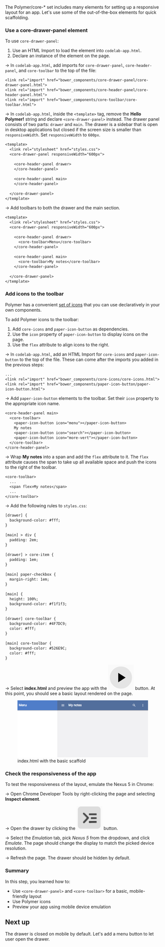 <toc-element></toc-element>

The Polymer/core-* set includes many elements for setting up a responsive layout for an app.
Let's use some of the out-of-the-box elements for quick scaffolding.

### Use a core-drawer-panel element

To use `core-drawer-panel`:

1. Use an HTML Import to load the element into `codelab-app.html`.
2. Declare an instance of the element on the page.

&rarr; In `codelab-app.html`, add imports for `core-drawer-panel`, `core-header-panel`, and `core-toolbar` to the top of the file:

    <link rel="import" href="bower_components/core-drawer-panel/core-drawer-panel.html">
    <link rel="import" href="bower_components/core-header-panel/core-header-panel.html">
    <link rel="import" href="bower_components/core-toolbar/core-toolbar.html">

&rarr; In `codelab-app.html`, inside the `<template>` tag,
remove the **Hello Polymer!** string and declare `<core-drawer-panel>` instead. The drawer panel consists of two parts: `drawer` and `main`. The drawer is a sidebar that is open in desktop applications but closed if the screen size is smaller than `responsiveWidth`. Set `responsiveWidth` to `600px`.

    <template>
      <link rel="stylesheet" href="styles.css">
      <core-drawer-panel responsiveWidth="600px">

        <core-header-panel drawer>
        </core-header-panel>

        <core-header-panel main>
        </core-header-panel>

      </core-drawer-panel>
    </template>

&rarr; Add toolbars to both the drawer and the main section.

    <template>
      <link rel="stylesheet" href="styles.css">
      <core-drawer-panel responsiveWidth="600px">

        <core-header-panel drawer>
          <core-toolbar>Menu</core-toolbar>
        </core-header-panel>

        <core-header-panel main>
          <core-toolbar>My notes</core-toolbar>
        </core-header-panel>

      </core-drawer-panel>
    </template>

### Add icons to the toolbar

Polymer has a convenient [set of icons](http://polymer.github.io/core-icons/components/core-icons/demo.html) that you can use declaratively in your own components.

To add Polymer icons to the toolbar:
1. Add `core-icons` and `paper-icon-button` as dependencies.
2. Use the `icon` property of `paper-icon-button` to display icons on the page.
3. Use the `flex` attribute to align icons to the right.

&rarr; In `codelab-app.html`, add an HTML Import for `core-icons` and `paper-icon-button` to the top of the file. These can come after the imports you added in the previous steps:

    ...
    <link rel="import" href="bower_components/core-icons/core-icons.html">
    <link rel="import" href="bower_components/paper-icon-button/paper-icon-button.html">


&rarr; Add `paper-icon-button` elements to the toolbar. Set their `icon` property to the appropriate icon name.

    <core-header-panel main>
      <core-toolbar>
        <paper-icon-button icon="menu"></paper-icon-button>
        My notes
        <paper-icon-button icon="search"></paper-icon-button>
        <paper-icon-button icon="more-vert"></paper-icon-button>
      </core-toolbar>
    </core-header-panel>

&rarr; Wrap **My notes** into a span and add the `flex` attribute to it.
The `flex` attribute causes the span to take up all available space and
push the icons to the right of the toolbar.

    <core-toolbar>
      ...
      <span flex>My notes</span>
      ...
    </core-toolbar>

&rarr; Add the following rules to `styles.css`:

    [drawer] {
      background-color: #fff;
    }

    [main] > div {
      padding: 2em;
    }

    [drawer] > core-item {
      padding: 1em;
    }

    [main] paper-checkbox {
      margin-right: 1em;
    }

    [main] {
      height: 100%;
      background-color: #f1f1f3;
    }

    [drawer] core-toolbar {
      background-color: #4F7DC9;
      color: #fff;
    }

    [main] core-toolbar {
      background-color: #526E9C;
      color: #fff;
    }

&rarr; Select **index.html** and preview the app with the <img src="img/runbutton.png" class="icon"> button. 
At this point, you should see a basic layout rendered on the page.

<figure>
  <img src="img/s3-layout.png">
  <figcaption>index.html with the basic scaffold</figcaption>
</figure>

### Check the responsiveness of the app

To test the responsiveness of the layout, emulate the Nexus 5 in Chrome:

&rarr; Open Chrome Developer Tools by right-clicking the page and selecting **Inspect element**.

&rarr; Open the drawer by clicking the  <img src="img/drawerbutton.png" class="icon"> button.

&rarr; Select the *Emulation* tab, pick *Nexus 5* from the dropdown, and click *Emulate*.
The page should change the display to match the picked device resolution.

&rarr; Refresh the page. The drawer should be hidden by default.


### Summary

In this step, you learned how to:

- Use `<core-drawer-panel>` and `<core-toolbar>` for a basic, mobile-friendly layout
- Use Polymer icons
- Preview your app using mobile device emulation

## Next up

The drawer is closed on mobile by default. Let's add a menu button to let user open the drawer.
